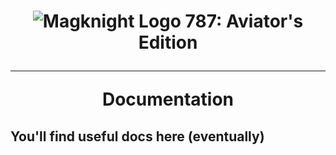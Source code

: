 <h1 align="center">
<img src="https://flamboyant-mccarthy-ce7e97.netlify.com/img/branding/logoGithub.png" alt="Magknight Logo">
<b>787</b>: Aviator's Edition<hr>Documentation<br>
</h1>

<h2>You'll find useful docs here (eventually)</h2>
